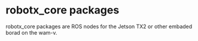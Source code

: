 # robotx_core packages
robotx_core packages are ROS nodes for the Jetson TX2 or other embaded borad on the wam-v.
